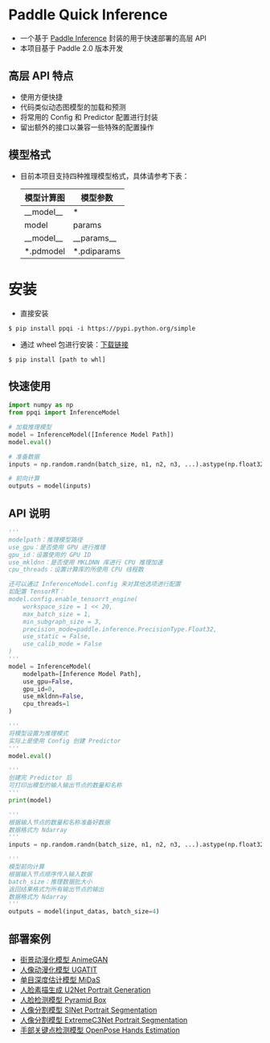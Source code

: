 # Paddle Quick Inference
* 一个基于 [Paddle Inference](https://paddle-inference.readthedocs.io) 封装的用于快速部署的高层 API
* 本项目基于 Paddle 2.0 版本开发

## 高层 API 特点
* 使用方便快捷
* 代码类似动态图模型的加载和预测
* 将常用的 Config 和 Predictor 配置进行封装
* 留出额外的接口以兼容一些特殊的配置操作

## 模型格式
* 目前本项目支持四种推理模型格式，具体请参考下表：

    | 模型计算图 | 模型参数 |
    | -------- | -------- |
    | \_\_model\_\_ | \* |
    | model | params |
    | \_\_model\_\_ | \_\_params\_\_ |
    | \*.pdmodel | \*.pdiparams |

# 安装
* 直接安装
```shell
$ pip install ppqi -i https://pypi.python.org/simple
```
* 通过 wheel 包进行安装：[下载链接](https://github.com/jm12138/PaddleQuickInference/releases)
```shell
$ pip install [path to whl]
```

## 快速使用
```python
import numpy as np
from ppqi import InferenceModel

# 加载推理模型
model = InferenceModel([Inference Model Path])
model.eval()

# 准备数据
inputs = np.random.randn(batch_size, n1, n2, n3, ...).astype(np.float32)

# 前向计算
outputs = model(inputs)
```

## API 说明
```python
'''
modelpath：推理模型路径
use_gpu：是否使用 GPU 进行推理
gpu_id：设置使用的 GPU ID
use_mkldnn：是否使用 MKLDNN 库进行 CPU 推理加速
cpu_threads：设置计算库的所使用 CPU 线程数

还可以通过 InferenceModel.config 来对其他选项进行配置
如配置 TensorRT：
model.config.enable_tensorrt_engine(
    workspace_size = 1 << 20, 
    max_batch_size = 1, 
    min_subgraph_size = 3, 
    precision_mode=paddle.inference.PrecisionType.Float32, 
    use_static = False, 
    use_calib_mode = False
)
'''
model = InferenceModel(
    modelpath=[Inference Model Path], 
    use_gpu=False,
    gpu_id=0,
    use_mkldnn=False,
    cpu_threads=1
)

'''
将模型设置为推理模式
实际上是使用 Config 创建 Predictor
'''
model.eval()

'''
创建完 Predictor 后
可打印出模型的输入输出节点的数量和名称
'''
print(model)

'''
根据输入节点的数量和名称准备好数据
数据格式为 Ndarray
'''
inputs = np.random.randn(batch_size, n1, n2, n3, ...).astype(np.float32)

'''
模型前向计算
根据输入节点顺序传入输入数据
batch_size：推理数据批大小
返回结果格式为所有输出节点的输出
数据格式为 Ndarray
'''
outputs = model(input_datas, batch_size=4)
```

## 部署案例
* [街景动漫化模型 AnimeGAN](./examples/AnimeGAN)
* [人像动漫化模型 UGATIT](./examples/UGATIT)
* [单目深度估计模型 MiDaS](./examples/MiDaS)
* [人脸素描生成 U2Net Portrait Generation ](./examples/U2Net/PortraitGeneration)
* [人脸检测模型 Pyramid Box](./examples/PyramidBox)
* [人像分割模型 SINet Portrait Segmentation](./examples/SINet)
* [人像分割模型 ExtremeC3Net Portrait Segmentation](./examples/ExtremeC3Net)
* [手部关键点检测模型 OpenPose Hands Estimation](./examples/OpenPose/HandsEstimation)
